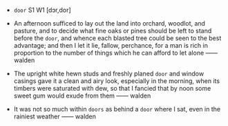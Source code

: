 - `door` S1 W1 [dɔr,dor]



-  An afternoon sufficed to lay out the land into orchard, woodlot, and pasture, and to decide what fine oaks or pines should be left to stand before the `door`, and whence each blasted tree could be seen to the best advantage; and then I let it lie, fallow, perchance, for a man is rich in proportion to the number of things which he can afford to let alone —— walden

-  The upright white hewn studs and freshly planed `door` and window casings gave it a clean and airy look, especially in the morning, when its timbers were saturated with dew, so that I fancied that by noon some sweet gum would exude from them —— walden

-  It was not so much within `doors` as behind a `door` where I sat, even in the rainiest weather —— walden